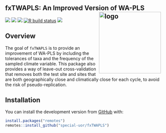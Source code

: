 
<!-- README.md is generated from README.Rmd. Please edit that file -->

## fxTWAPLS: An Improved Version of WA-PLS <img src="https://raw.githubusercontent.com/special-uor/fxTWAPLS/master/inst/images/logo.png" alt="logo" align="right" height=200px/>

<!-- <img src="inst/images/logo.png" alt="logo" align="right" height=200px/> -->

<!-- badges: start -->

[![](https://img.shields.io/github/languages/code-size/special-uor/fxTWAPLS.svg)](https://github.com/special-uor/fxTWAPLS)
[![](https://img.shields.io/badge/devel%20version-0.0.1-yellow.svg)](https://github.com/special-uor/fxTWAPLS)
[![](https://codecov.io/gh/special-uor/fxTWAPLS/branch/master/graph/badge.svg?token=Q6SYL7AOGR)](https://codecov.io/gh/special-uor/fxTWAPLS)
[![R build
status](https://github.com/special-uor/fxTWAPLS/workflows/R-CMD-check/badge.svg)](https://github.com/special-uor/fxTWAPLS/actions)
[![](https://www.r-pkg.org/badges/version/fxTWAPLS?color=black)](https://cran.r-project.org/package=fxTWAPLS)
<!-- [![R build status](https://github.com/special-uor/fxTWAPLS/workflows/R-CMD-check/badge.svg)](https://github.com/special-uor/fxTWAPLS/actions) -->
<!-- [![CRAN status](https://www.r-pkg.org/badges/version/fxTWAPLS)](https://CRAN.R-project.org/package=fxTWAPLS) -->
<!-- badges: end -->

## Overview

The goal of `fxTWAPLS` is to provide an improvement of WA-PLS by
including the tolerances of taxa and the frequency of the sampled
climate variable. This package also provides a way of leave-out
cross-validation that removes both the test site and sites that are both
geographically close and climatically close for each cycle, to avoid the
risk of
pseudo-replication.

## Installation

<!-- ### Create a Personal Access Token (PAT) for Github -->

<!-- This is needed to install packages from private repositories. Once configured, -->

<!-- there is no need to configure it again. -->

<!-- ```{r, eval = FALSE} -->

<!-- # install.packages("usethis") -->

<!-- usethis::browse_github_pat(scopes = "repo",  -->

<!--                            description = "R:GITHUB_PAT",  -->

<!--                            host = "https://github.com/special-uor") -->

<!-- ``` -->

<!-- Copy the generated token. Then, run the following command: -->

<!-- ```{r, eval = FALSE} -->

<!-- usethis::edit_r_environ() -->

<!-- ``` -->

<!-- Add a new line to the `.Renviron` file: -->

<!-- ```bash -->

<!-- GITHUB_PAT=xxxyyyzzz -->

<!-- ``` -->

<!-- Make sure to leave a new empty line after `GITHUB_PAT`. Restart R (Session >  -->

<!-- Restart R in the RStudio menu bar), as environment variables are loaded from  -->

<!-- `.Renviron` only at the start of an R session.  -->

<!-- Check that the PAT is now available like so: -->

<!-- ```{r, eval = FALSE} -->

<!-- usethis::git_sitrep() -->

<!-- ``` -->

<!-- You can install the released version of fxTWAPLS from [CRAN](https://CRAN.R-project.org) with: -->

<!-- ``` r -->

<!-- install.packages("fxTWAPLS") -->

<!-- ``` -->

<!-- And the development version from [GitHub](https://github.com/) with: -->

You can install the development version from
[GitHub](https://github.com/) with:

``` r
install.packages("remotes")
remotes::install_github("special-uor/fxTWAPLS")
```

<!-- ## Example -->

<!-- This is a basic example which shows you how to solve a common problem: -->

